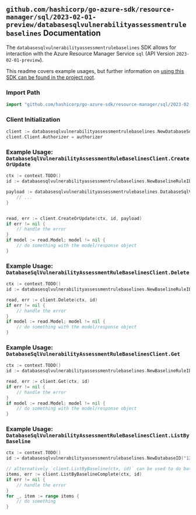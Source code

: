 
## `github.com/hashicorp/go-azure-sdk/resource-manager/sql/2023-02-01-preview/databasesqlvulnerabilityassessmentrulebaselines` Documentation

The `databasesqlvulnerabilityassessmentrulebaselines` SDK allows for interaction with the Azure Resource Manager Service `sql` (API Version `2023-02-01-preview`).

This readme covers example usages, but further information on [using this SDK can be found in the project root](https://github.com/hashicorp/go-azure-sdk/tree/main/docs).

### Import Path

```go
import "github.com/hashicorp/go-azure-sdk/resource-manager/sql/2023-02-01-preview/databasesqlvulnerabilityassessmentrulebaselines"
```


### Client Initialization

```go
client := databasesqlvulnerabilityassessmentrulebaselines.NewDatabaseSqlVulnerabilityAssessmentRuleBaselinesClientWithBaseURI("https://management.azure.com")
client.Client.Authorizer = authorizer
```


### Example Usage: `DatabaseSqlVulnerabilityAssessmentRuleBaselinesClient.CreateOrUpdate`

```go
ctx := context.TODO()
id := databasesqlvulnerabilityassessmentrulebaselines.NewBaselineRuleID("12345678-1234-9876-4563-123456789012", "example-resource-group", "serverValue", "databaseValue", "ruleIdValue")

payload := databasesqlvulnerabilityassessmentrulebaselines.DatabaseSqlVulnerabilityAssessmentRuleBaselineInput{
	// ...
}


read, err := client.CreateOrUpdate(ctx, id, payload)
if err != nil {
	// handle the error
}
if model := read.Model; model != nil {
	// do something with the model/response object
}
```


### Example Usage: `DatabaseSqlVulnerabilityAssessmentRuleBaselinesClient.Delete`

```go
ctx := context.TODO()
id := databasesqlvulnerabilityassessmentrulebaselines.NewBaselineRuleID("12345678-1234-9876-4563-123456789012", "example-resource-group", "serverValue", "databaseValue", "ruleIdValue")

read, err := client.Delete(ctx, id)
if err != nil {
	// handle the error
}
if model := read.Model; model != nil {
	// do something with the model/response object
}
```


### Example Usage: `DatabaseSqlVulnerabilityAssessmentRuleBaselinesClient.Get`

```go
ctx := context.TODO()
id := databasesqlvulnerabilityassessmentrulebaselines.NewBaselineRuleID("12345678-1234-9876-4563-123456789012", "example-resource-group", "serverValue", "databaseValue", "ruleIdValue")

read, err := client.Get(ctx, id)
if err != nil {
	// handle the error
}
if model := read.Model; model != nil {
	// do something with the model/response object
}
```


### Example Usage: `DatabaseSqlVulnerabilityAssessmentRuleBaselinesClient.ListByBaseline`

```go
ctx := context.TODO()
id := databasesqlvulnerabilityassessmentrulebaselines.NewDatabaseID("12345678-1234-9876-4563-123456789012", "example-resource-group", "serverValue", "databaseValue")

// alternatively `client.ListByBaseline(ctx, id)` can be used to do batched pagination
items, err := client.ListByBaselineComplete(ctx, id)
if err != nil {
	// handle the error
}
for _, item := range items {
	// do something
}
```
